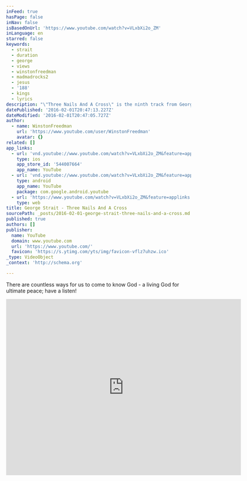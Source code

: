 ```yaml
---
inFeed: true
hasPage: false
inNav: false
isBasedOnUrl: 'https://www.youtube.com/watch?v=VLxbXi2o_ZM'
inLanguage: en
starred: false
keywords:
  - strait
  - duration
  - george
  - views
  - winstonfreedman
  - madmadrocks2
  - jesus
  - '188'
  - kings
  - lyrics
description: "\"Three Nails And A Cross\" is the ninth track from George Strait's new album \"Here For A Good Time\". A song dedicated from \"king of country music\" to The King of Kings. \"You've got questions, you need direction, arms to hold you for all eternity - look no further."
datePublished: '2016-02-01T20:47:13.227Z'
dateModified: '2016-02-01T20:47:05.727Z'
author:
  - name: WinstonFreedman
    url: 'https://www.youtube.com/user/WinstonFreedman'
    avatar: {}
related: []
app_links:
  - url: 'vnd.youtube://www.youtube.com/watch?v=VLxbXi2o_ZM&feature=applinks'
    type: ios
    app_store_id: '544007664'
    app_name: YouTube
  - url: 'vnd.youtube://www.youtube.com/watch?v=VLxbXi2o_ZM&feature=applinks'
    type: android
    app_name: YouTube
    package: com.google.android.youtube
  - url: 'https://www.youtube.com/watch?v=VLxbXi2o_ZM&feature=applinks'
    type: web
title: George Strait - Three Nails And A Cross
sourcePath: _posts/2016-02-01-george-strait-three-nails-and-a-cross.md
published: true
authors: []
publisher:
  name: YouTube
  domain: www.youtube.com
  url: 'https://www.youtube.com/'
  favicon: 'https://s.ytimg.com/yts/img/favicon-vflz7uhzw.ico'
_type: VideoObject
_context: 'http://schema.org'

---
```

There are countless ways for us to come to know God - a living God for ultimate peace; have a listen!

<iframe src="https://cdn.embedly.com/widgets/media.html?src=https%3A%2F%2Fwww.youtube.com%2Fembed%2FVLxbXi2o_ZM%3Ffeature%3Doembed&amp;url=https%3A%2F%2Fwww.youtube.com%2Fwatch%3Fv%3DVLxbXi2o_ZM&amp;image=https%3A%2F%2Fi.ytimg.com%2Fvi%2FVLxbXi2o_ZM%2Fhqdefault.jpg&amp;key=b7d04c9b404c499eba89ee7072e1c4f7&amp;type=text%2Fhtml&amp;schema=youtube" width="640" height="480" scrolling="no" frameborder="0" allowfullscreen="allowfullscreen" style=""></iframe>